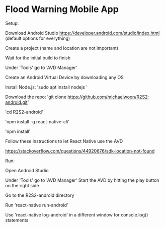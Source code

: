 # Flood Warning Mobile App

Setup: 

Download Android Studio https://developer.android.com/studio/index.html (default options for everything)

Create a project (name and location are not important)

Wait for the initial build to finish

Under 'Tools' go to 'AVD Manager'

Create an Android Virtual Device by downloading any OS


Install Node.js: 'sudo apt install nodejs '

Download the repo: 'git clone https://github.com/michaelwoon/R2S2-android.git'

'cd R2S2-android'

'npm install -g react-native-cli'

'npm install'


Follow these instructions to let React Native use the AVD

https://stackoverflow.com/questions/44920676/sdk-location-not-found


Run:

Open Android Studio

Under 'Tools' go to 'AVD Manager'
Start the AVD by hitting the play button on the right side


Go to the R2S2-android directory

Run 'react-native run-android'

Use 'react-native log-android' in a different window for console.log() statements
